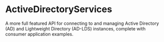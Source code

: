 # ActiveDirectoryServices
A more full featured API for connecting to and managing Active Directory (AD) and Lightweight Directory (AD-LDS) instances, complete with consumer application examples.
